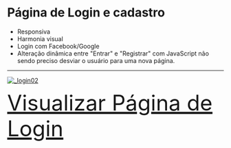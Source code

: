 # Página de Login e cadastro

* Responsiva
* Harmonia visual
* Login com Facebook/Google
* Alteração dinâmica entre "Entrar" e "Registrar" com JavaScript não sendo preciso desviar o usuário para uma nova página.
---
[![_login02](https://user-images.githubusercontent.com/79410863/144301363-bc240296-2785-434f-af76-c0892edd91a4.png)](https://ysh-rael.github.io/Login02/)

<a style="font-size:50px" href="https://ysh-rael.github.io/Login02/" target="_blank">Visualizar Página de Login</a>

